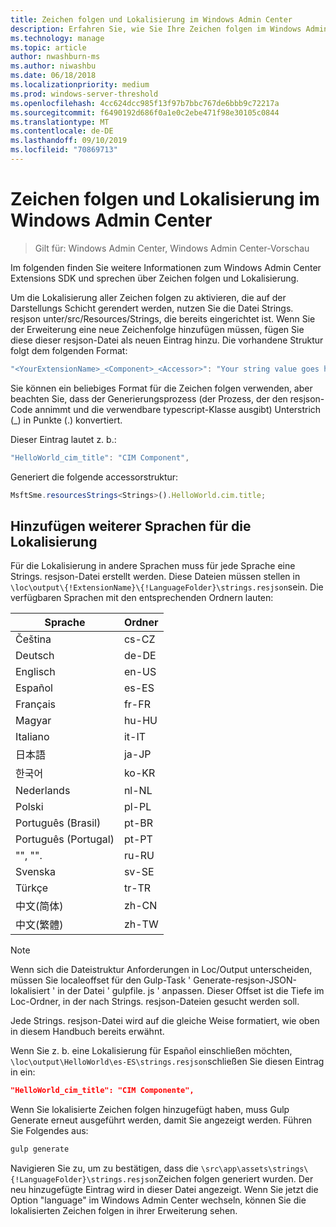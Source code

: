 ```yaml
---
title: Zeichen folgen und Lokalisierung im Windows Admin Center
description: Erfahren Sie, wie Sie Ihre Zeichen folgen im Windows Admin Center SDK (Project Honolulu) für die Lokalisierung vorbereiten.
ms.technology: manage
ms.topic: article
author: nwashburn-ms
ms.author: niwashbu
ms.date: 06/18/2018
ms.localizationpriority: medium
ms.prod: windows-server-threshold
ms.openlocfilehash: 4cc624dcc985f13f97b7bbc767de6bbb9c72217a
ms.sourcegitcommit: f6490192d686f0a1e0c2ebe471f98e30105c0844
ms.translationtype: MT
ms.contentlocale: de-DE
ms.lasthandoff: 09/10/2019
ms.locfileid: "70869713"
---
```

# <a name="strings-and-localization-in-windows-admin-center"></a>Zeichen folgen und Lokalisierung im Windows Admin Center #

>Gilt für: Windows Admin Center, Windows Admin Center-Vorschau

Im folgenden finden Sie weitere Informationen zum Windows Admin Center Extensions SDK und sprechen über Zeichen folgen und Lokalisierung.

Um die Lokalisierung aller Zeichen folgen zu aktivieren, die auf der Darstellungs Schicht gerendert werden, nutzen Sie die Datei Strings. resjson unter/src/Resources/Strings, die bereits eingerichtet ist. Wenn Sie der Erweiterung eine neue Zeichenfolge hinzufügen müssen, fügen Sie diese dieser resjson-Datei als neuen Eintrag hinzu. Die vorhandene Struktur folgt dem folgenden Format:

``` ts
"<YourExtensionName>_<Component>_<Accessor>": "Your string value goes here.",
```

Sie können ein beliebiges Format für die Zeichen folgen verwenden, aber beachten Sie, dass der Generierungsprozess (der Prozess, der den resjson-Code annimmt und die verwendbare typescript-Klasse ausgibt) Unterstrich (_) in Punkte (.) konvertiert.

Dieser Eintrag lautet z. b.:
``` ts
"HelloWorld_cim_title": "CIM Component",
```
Generiert die folgende accessorstruktur:
``` ts
MsftSme.resourcesStrings<Strings>().HelloWorld.cim.title;
```

## <a name="add-other-languages-for-localization"></a>Hinzufügen weiterer Sprachen für die Lokalisierung ## 

Für die Lokalisierung in andere Sprachen muss für jede Sprache eine Strings. resjson-Datei erstellt werden. Diese Dateien müssen stellen in ```\loc\output\{!ExtensionName}\{!LanguageFolder}\strings.resjson```sein. Die verfügbaren Sprachen mit den entsprechenden Ordnern lauten:

| Sprache      | Ordner      |
| ------------- |-------------|
| Čeština | cs-CZ |
| Deutsch | de-DE |
| Englisch | en-US |
| Español | es-ES |
| Français | fr-FR | 
| Magyar | hu-HU | 
| Italiano | it-IT |
| 日本語 | ja-JP | 
| 한국어 | ko-KR | 
| Nederlands | nl-NL |
| Polski | pl-PL |
| Português (Brasil) | pt-BR |
| Português (Portugal) | pt-PT |
| "", "". | ru-RU |
| Svenska | sv-SE |
| Türkçe    | tr-TR |
| 中文(简体) | zh-CN |
| 中文(繁體) | zh-TW |
> [!NOTE]
> Wenn sich die Dateistruktur Anforderungen in Loc/Output unterscheiden, müssen Sie localeoffset für den Gulp-Task ' Generate-resjson-JSON-lokalisiert ' in der Datei ' gulpfile. js ' anpassen. Dieser Offset ist die Tiefe im Loc-Ordner, in der nach Strings. resjson-Dateien gesucht werden soll.

Jede Strings. resjson-Datei wird auf die gleiche Weise formatiert, wie oben in diesem Handbuch bereits erwähnt. 

Wenn Sie z. b. eine Lokalisierung für Español einschließen möchten, ```\loc\output\HelloWorld\es-ES\strings.resjson```schließen Sie diesen Eintrag in ein: 
```json
"HelloWorld_cim_title": "CIM Componente",
```
Wenn Sie lokalisierte Zeichen folgen hinzugefügt haben, muss Gulp Generate erneut ausgeführt werden, damit Sie angezeigt werden. Führen Sie Folgendes aus:
``` cmd
gulp generate 
```

Navigieren Sie zu, um zu bestätigen, dass die ```\src\app\assets\strings\{!LanguageFolder}\strings.resjson```Zeichen folgen generiert wurden. Der neu hinzugefügte Eintrag wird in dieser Datei angezeigt.
Wenn Sie jetzt die Option "language" im Windows Admin Center wechseln, können Sie die lokalisierten Zeichen folgen in ihrer Erweiterung sehen. 
